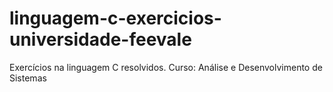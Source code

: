 # linguagem-c-exercicios-universidade-feevale
Exercícios na linguagem C resolvidos. Curso: Análise e Desenvolvimento de Sistemas
